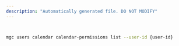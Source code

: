 ```yaml
---
description: "Automatically generated file. DO NOT MODIFY"
---
```


```bash


mgc users calendar calendar-permissions list --user-id {user-id}

```